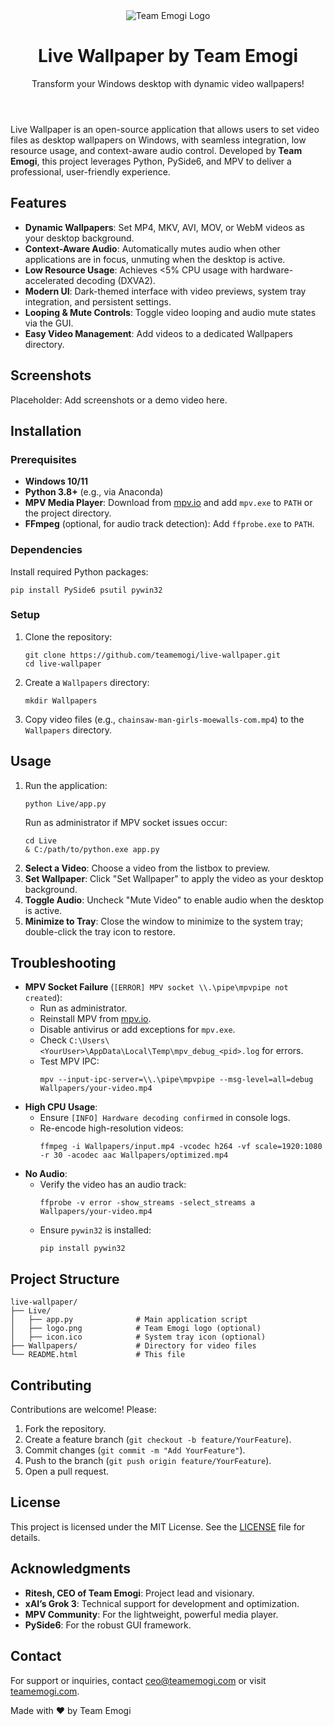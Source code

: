 <!DOCTYPE html>
<html lang="en">
<head>
    <meta charset="UTF-8">
    <meta name="viewport" content="width=device-width, initial-scale=1.0">
    <title>Live Wallpaper by Team Emogi</title>
    <script src="https://cdn.tailwindcss.com"></script>
</head>
<body className="bg-gray-900 text-gray-200 font-sans">
    <div className="container mx-auto p-6 max-w-4xl">
        <header className="text-center mb-8">
            <img src="Live/logo.png" alt="Team Emogi Logo" className="mx-auto h-24 mb-4" onerror="this.src='https://via.placeholder.com/100';">
            <h1 className="text-4xl font-bold text-blue-400">Live Wallpaper by Team Emogi</h1>
            <p className="text-xl mt-2">Transform your Windows desktop with dynamic video wallpapers!</p>
        </header>
      <section className="mb-8">
            <p className="text-lg">
                Live Wallpaper is an open-source application that allows users to set video files as desktop wallpapers on Windows, with seamless integration, low resource usage, and context-aware audio control. Developed by <strong>Team Emogi</strong>, this project leverages Python, PySide6, and MPV to deliver a professional, user-friendly experience.
            </p>
        </section>
<section className="mb-8">
            <h2 className="text-2xl font-semibold text-blue-300 mb-4">Features</h2>
            <ul className="list-disc pl-6 space-y-2">
                <li><strong>Dynamic Wallpapers</strong>: Set MP4, MKV, AVI, MOV, or WebM videos as your desktop background.</li>
                <li><strong>Context-Aware Audio</strong>: Automatically mutes audio when other applications are in focus, unmuting when the desktop is active.</li>
                <li><strong>Low Resource Usage</strong>: Achieves &lt;5% CPU usage with hardware-accelerated decoding (DXVA2).</li>
                <li><strong>Modern UI</strong>: Dark-themed interface with video previews, system tray integration, and persistent settings.</li>
                <li><strong>Looping & Mute Controls</strong>: Toggle video looping and audio mute states via the GUI.</li>
                <li><strong>Easy Video Management</strong>: Add videos to a dedicated Wallpapers directory.</li>
            </ul>
        </section>
 <section className="mb-8">
            <h2 className="text-2xl font-semibold text-blue-300 mb-4">Screenshots</h2>
            <p className="text-gray-400 italic">Placeholder: Add screenshots or a demo video here.</p>
            <!-- Example: <img src="screenshots/app.png" alt="App Screenshot" className="w-full rounded-lg shadow-lg mb-4"> -->
        </section>
 <section className="mb-8">
            <h2 className="text-2xl font-semibold text-blue-300 mb-4">Installation</h2>
            <h3 className="text-xl font-medium mb-2">Prerequisites</h3>
            <ul className="list-disc pl-6 space-y-2">
                <li><strong>Windows 10/11</strong></li>
                <li><strong>Python 3.8+</strong> (e.g., via Anaconda)</li>
                <li><strong>MPV Media Player</strong>: Download from <a href="https://mpv.io/installation/" className="text-blue-400 hover:underline">mpv.io</a> and add <code>mpv.exe</code> to <code>PATH</code> or the project directory.</li>
                <li><strong>FFmpeg</strong> (optional, for audio track detection): Add <code>ffprobe.exe</code> to <code>PATH</code>.</li>
            </ul>
            <h3 className="text-xl font-medium mt-4 mb-2">Dependencies</h3>
            <p>Install required Python packages:</p>
            <pre className="bg-gray-800 text-gray-200 p-4 rounded-lg"><code>pip install PySide6 psutil pywin32</code></pre>
            <h3 className="text-xl font-medium mt-4 mb-2">Setup</h3>
            <ol className="list-decimal pl-6 space-y-2">
                <li>Clone the repository:
                    <pre className="bg-gray-800 text-gray-200 p-4 rounded-lg"><code>git clone https://github.com/teamemogi/live-wallpaper.git
cd live-wallpaper</code></pre>
                </li>
                <li>Create a <code>Wallpapers</code> directory:
                    <pre className="bg-gray-800 text-gray-200 p-4 rounded-lg"><code>mkdir Wallpapers</code></pre>
                </li>
                <li>Copy video files (e.g., <code>chainsaw-man-girls-moewalls-com.mp4</code>) to the <code>Wallpapers</code> directory.</li>
            </ol>
        </section>
<section className="mb-8">
            <h2 className="text-2xl font-semibold text-blue-300 mb-4">Usage</h2>
            <ol className="list-decimal pl-6 space-y-2">
                <li>Run the application:
                    <pre className="bg-gray-800 text-gray-200 p-4 rounded-lg"><code>python Live/app.py</code></pre>
                    <p className="text-gray-400 italic">Run as administrator if MPV socket issues occur:</p>
                    <pre className="bg-gray-800 text-gray-200 p-4 rounded-lg"><code>cd Live
& C:/path/to/python.exe app.py</code></pre>
                </li>
                <li><strong>Select a Video</strong>: Choose a video from the listbox to preview.</li>
                <li><strong>Set Wallpaper</strong>: Click "Set Wallpaper" to apply the video as your desktop background.</li>
                <li><strong>Toggle Audio</strong>: Uncheck "Mute Video" to enable audio when the desktop is active.</li>
                <li><strong>Minimize to Tray</strong>: Close the window to minimize to the system tray; double-click the tray icon to restore.</li>
            </ol>
        </section>
 <section className="mb-8">
            <h2 className="text-2xl font-semibold text-blue-300 mb-4">Troubleshooting</h2>
            <ul className="list-disc pl-6 space-y-2">
                <li><strong>MPV Socket Failure</strong> (<code>[ERROR] MPV socket \\.\pipe\mpvpipe not created</code>):
                    <ul className="list-circle pl-6 space-y-1">
                        <li>Run as administrator.</li>
                        <li>Reinstall MPV from <a href="https://mpv.io/installation/" className="text-blue-400 hover:underline">mpv.io</a>.</li>
                        <li>Disable antivirus or add exceptions for <code>mpv.exe</code>.</li>
                        <li>Check <code>C:\Users\&lt;YourUser&gt;\AppData\Local\Temp\mpv_debug_&lt;pid&gt;.log</code> for errors.</li>
                        <li>Test MPV IPC:
                            <pre className="bg-gray-800 text-gray-200 p-4 rounded-lg"><code>mpv --input-ipc-server=\\.\pipe\mpvpipe --msg-level=all=debug Wallpapers/your-video.mp4</code></pre>
                        </li>
                    </ul>
                </li>
                <li><strong>High CPU Usage</strong>:
                    <ul className="list-circle pl-6 space-y-1">
                        <li>Ensure <code>[INFO] Hardware decoding confirmed</code> in console logs.</li>
                        <li>Re-encode high-resolution videos:
                            <pre className="bg-gray-800 text-gray-200 p-4 rounded-lg"><code>ffmpeg -i Wallpapers/input.mp4 -vcodec h264 -vf scale=1920:1080 -r 30 -acodec aac Wallpapers/optimized.mp4</code></pre>
                        </li>
                    </ul>
                </li>
                <li><strong>No Audio</strong>:
                    <ul className="list-circle pl-6 space-y-1">
                        <li>Verify the video has an audio track:
                            <pre className="bg-gray-800 text-gray-200 p-4 rounded-lg"><code>ffprobe -v error -show_streams -select_streams a Wallpapers/your-video.mp4</code></pre>
                        </li>
                        <li>Ensure <code>pywin32</code> is installed:
                            <pre className="bg-gray-800 text-gray-200 p-4 rounded-lg"><code>pip install pywin32</code></pre>
                        </li>
                    </ul>
                </li>
            </ul>
        </section>
<section className="mb-8">
            <h2 className="text-2xl font-semibold text-blue-300 mb-4">Project Structure</h2>
            <pre className="bg-gray-800 text-gray-200 p-4 rounded-lg"><code>live-wallpaper/
├── Live/
│   ├── app.py              # Main application script
│   ├── logo.png            # Team Emogi logo (optional)
│   ├── icon.ico            # System tray icon (optional)
├── Wallpapers/             # Directory for video files
└── README.html             # This file
</code></pre>
        </section>
<section className="mb-8">
            <h2 className="text-2xl font-semibold text-blue-300 mb-4">Contributing</h2>
            <p>Contributions are welcome! Please:</p>
            <ol className="list-decimal pl-6 space-y-2">
                <li>Fork the repository.</li>
                <li>Create a feature branch (<code>git checkout -b feature/YourFeature</code>).</li>
                <li>Commit changes (<code>git commit -m "Add YourFeature"</code>).</li>
                <li>Push to the branch (<code>git push origin feature/YourFeature</code>).</li>
                <li>Open a pull request.</li>
            </ol>
        </section>
<section className="mb-8">
            <h2 className="text-2xl font-semibold text-blue-300 mb-4">License</h2>
            <p>This project is licensed under the MIT License. See the <a href="LICENSE" className="text-blue-400 hover:underline">LICENSE</a> file for details.</p>
        </section>
 <section className="mb-8">
            <h2 className="text-2xl font-semibold text-blue-300 mb-4">Acknowledgments</h2>
            <ul className="list-disc pl-6 space-y-2">
                <li><strong>Ritesh, CEO of Team Emogi</strong>: Project lead and visionary.</li>
                <li><strong>xAI’s Grok 3</strong>: Technical support for development and optimization.</li>
                <li><strong>MPV Community</strong>: For the lightweight, powerful media player.</li>
                <li><strong>PySide6</strong>: For the robust GUI framework.</li>
            </ul>
        </section>
<section className="mb-8">
            <h2 className="text-2xl font-semibold text-blue-300 mb-4">Contact</h2>
            <p>For support or inquiries, contact <a href="mailto:ceo@teamemogi.com" className="text-blue-400 hover:underline">ceo@teamemogi.com</a> or visit <a href="https://teamemogi.com" className="text-blue-400 hover:underline">teamemogi.com</a>.</p>
        </section>
<footer className="text-center mt-8 text-gray-400">
            <p>Made with ❤️ by Team Emogi</p>
        </footer>
    </div>
</body>
</html>
